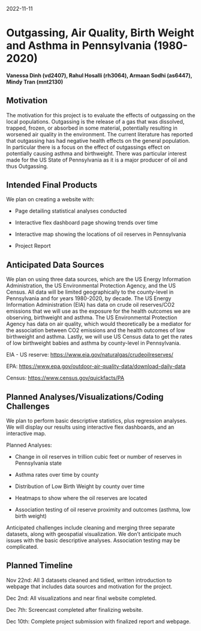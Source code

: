 2022-11-11

# Outgassing, Air Quality, Birth Weight and Asthma in Pennsylvania (1980-2020)

#### Vanessa Dinh (vd2407), Rahul Hosalli (rh3064), Armaan Sodhi (as6447), Mindy Tran (mnt2130)

## Motivation

The motivation for this project is to evaluate the effects of outgassing
on the local populations. Outgassing is the release of a gas that was
dissolved, trapped, frozen, or absorbed in some material, potentially
resulting in worsened air quality in the environment. The current
literature has reported that outgassing has had negative health effects
on the general population. In particular there is a focus on the effect
of outgassings effect on potentially causing asthma and birthweight.
There was particular interest made for the US State of Pennsylvania as
it is a major producer of oil and thus Outgassing.

## Intended Final Products

We plan on creating a website with:

-   Page detailing statistical analyses conducted

-   Interactive flex dashboard page showing trends over time

-   Interactive map showing the locations of oil reserves in
    Pennsylvania

-   Project Report

## Anticipated Data Sources

We plan on using three data sources, which are the US Energy Information
Administration, the US Environmental Protection Agency, and the US
Census. All data will be limited geographically to the county-level in
Pennsylvania and for years 1980-2020, by decade. The US Energy
Information Administration (EIA) has data on crude oil reserves/CO2
emissions that we will use as the exposure for the health outcomes we
are observing, birthweight and asthma. The US Environmental Protection
Agency has data on air quality, which would theoretically be a mediator
for the association between CO2 emissions and the health outcomes of low
birthweight and asthma. Lastly, we will use US Census data to get the
rates of low birthweight babies and asthma by county-level in
Pennsylvania.

EIA - US reserve: <https://www.eia.gov/naturalgas/crudeoilreserves/>

EPA: <https://www.epa.gov/outdoor-air-quality-data/download-daily-data>

Census: <https://www.census.gov/quickfacts/PA>

## Planned Analyses/Visualizations/Coding Challenges

We plan to perform basic descriptive statistics, plus regression
analyses. We will display our results using interactive flex dashboards,
and an interactive map.

Planned Analyses:

-   Change in oil reserves in trillion cubic feet or number of reserves
    in Pennsylvania state

-   Asthma rates over time by county

-   Distribution of Low Birth Weight by county over time

-   Heatmaps to show where the oil reserves are located

-   Association testing of oil reserve proximity and outcomes (asthma,
    low birth weight)

Anticipated challenges include cleaning and merging three separate
datasets, along with geospatial visualization. We don’t anticipate much
issues with the basic descriptive analyses. Association testing may be
complicated.

## Planned Timeline

Nov 22nd: All 3 datasets cleaned and tidied, written introduction to
webpage that includes data sources and motivation for the project.

Dec 2nd: All visualizations and near final website completed.

Dec 7th: Screencast completed after finalizing website.

Dec 10th: Complete project submission with finalized report and webpage.

